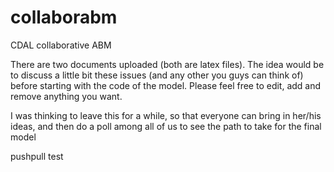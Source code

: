 # collaborabm
CDAL collaborative ABM

There are two documents uploaded (both are latex files). 
The idea would be to discuss a little bit these issues (and any other you guys can think of) before starting with the code of the model.
Please feel free to edit, add and remove anything you want.

I was thinking to leave this for a while, so that everyone can bring in her/his ideas, and then do a poll among all of us to see the path to take for the final model

pushpull test
